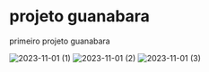 # projeto guanabara
 primeiro projeto guanabara


![2023-11-01 (1)](https://github.com/HevellynOS/projeto-guanabara/assets/93146115/2e283f88-e3dc-4821-827d-457eec1b46c5)
![2023-11-01 (2)](https://github.com/HevellynOS/projeto-guanabara/assets/93146115/90eeaae1-3b54-4269-86b1-b3ddae6b44d2)
![2023-11-01 (3)](https://github.com/HevellynOS/projeto-guanabara/assets/93146115/473fb113-0955-4a69-966d-f4d95789af6c)
